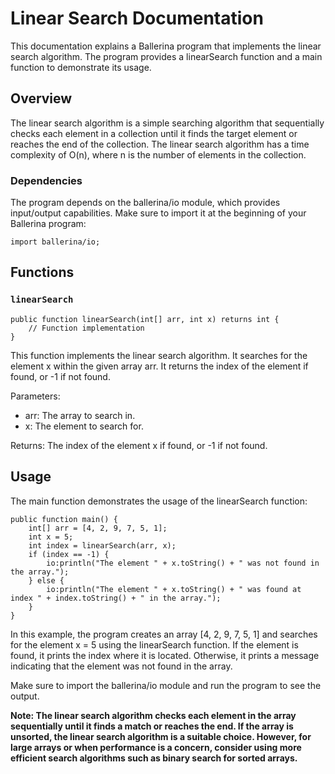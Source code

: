 # Linear Search Documentation
This documentation explains a Ballerina program that implements the linear search algorithm. The program provides a linearSearch function and a main function to demonstrate its usage.

## Overview
The linear search algorithm is a simple searching algorithm that sequentially checks each element in a collection until it finds the target element or reaches the end of the collection. The linear search algorithm has a time complexity of O(n), where n is the number of elements in the collection.

### Dependencies
The program depends on the ballerina/io module, which provides input/output capabilities. Make sure to import it at the beginning of your Ballerina program:

```
import ballerina/io;
```
## Functions
### `linearSearch`

```
public function linearSearch(int[] arr, int x) returns int {
    // Function implementation
}
```
This function implements the linear search algorithm. It searches for the element x within the given array arr. It returns the index of the element if found, or -1 if not found.

Parameters:

- arr: The array to search in.
- x: The element to search for.

Returns: The index of the element x if found, or -1 if not found.

## Usage
The main function demonstrates the usage of the linearSearch function:

```
public function main() {
    int[] arr = [4, 2, 9, 7, 5, 1];
    int x = 5;
    int index = linearSearch(arr, x);
    if (index == -1) {
        io:println("The element " + x.toString() + " was not found in the array.");
    } else {
        io:println("The element " + x.toString() + " was found at index " + index.toString() + " in the array.");
    }
}
```

In this example, the program creates an array [4, 2, 9, 7, 5, 1] and searches for the element x = 5 using the linearSearch function. If the element is found, it prints the index where it is located. Otherwise, it prints a message indicating that the element was not found in the array.

Make sure to import the ballerina/io module and run the program to see the output.

**Note: The linear search algorithm checks each element in the array sequentially until it finds a match or reaches the end. If the array is unsorted, the linear search algorithm is a suitable choice. However, for large arrays or when performance is a concern, consider using more efficient search algorithms such as binary search for sorted arrays.**